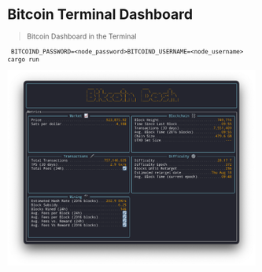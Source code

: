 # Bitcoin Terminal Dashboard
> Bitcoin Dashboard in the Terminal

```
 BITCOIND_PASSWORD=<node_password>BITCOIND_USERNAME=<node_username> cargo run
```

![Screenshot](screenshot_2.png)

